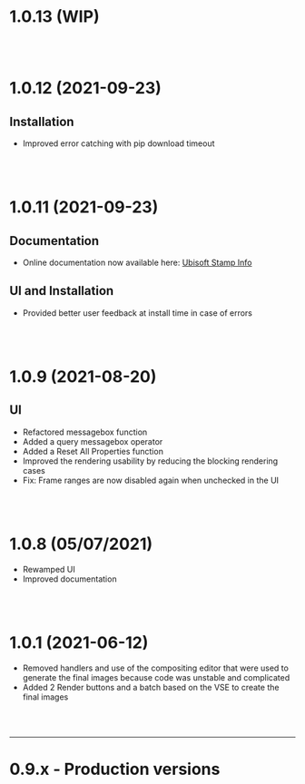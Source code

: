 # 1.0.13 (WIP)


<br><br>

# 1.0.12 (2021-09-23)

## Installation

- Improved error catching with pip download timeout


<br><br>

# 1.0.11 (2021-09-23)

## Documentation

- Online documentation now available here: [Ubisoft Stamp Info](https://ubisoft-stampinfo.readthedocs.io/)

## UI and Installation

- Provided better user feedback at install time in case of errors


<br><br>

# 1.0.9 (2021-08-20)

## UI

- Refactored messagebox function
- Added a query messagebox operator
- Added a Reset All Properties function
- Improved the rendering usability by reducing the blocking rendering cases
- Fix: Frame ranges are now disabled again when unchecked in the UI


<br><br>

# 1.0.8 (05/07/2021)

- Rewamped UI
- Improved documentation


<br><br>

# 1.0.1 (2021-06-12)

- Removed handlers and use of the compositing editor that were used to generate the final images
because code was unstable and complicated
- Added 2 Render buttons and a batch based on the VSE to create the final images


<br><br>

--------

# 0.9.x - Production versions

